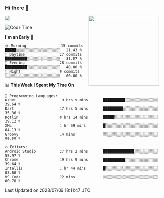 ### Hi there 👋

![](https://metrics.lecoq.io/itaowu?template=classic&config.timezone=Asia%2FShanghai)
<img align='right' src="https://media.giphy.com/media/M9gbBd9nbDrOTu1Mqx/giphy.gif" width="230">

<!--START_SECTION:waka-->
![Code Time](http://img.shields.io/badge/Code%20Time-207%20hrs%2042%20mins-blue)

**I'm an Early 🐤** 

```text
🌞 Morning                15 commits          █████░░░░░░░░░░░░░░░░░░░░   21.43 % 
🌆 Daytime                27 commits          ██████████░░░░░░░░░░░░░░░   38.57 % 
🌃 Evening                28 commits          ██████████░░░░░░░░░░░░░░░   40.00 % 
🌙 Night                  0 commits           ░░░░░░░░░░░░░░░░░░░░░░░░░   00.00 % 
```


📊 **This Week I Spent My Time On** 

```text
💬 Programming Languages: 
Other                    19 hrs 9 mins       ██████████░░░░░░░░░░░░░░░   39.64 % 
Dart                     17 hrs 5 mins       █████████░░░░░░░░░░░░░░░░   35.36 % 
Kotlin                   9 hrs 14 mins       █████░░░░░░░░░░░░░░░░░░░░   19.12 % 
XML                      1 hr 59 mins        █░░░░░░░░░░░░░░░░░░░░░░░░   04.13 % 
Groovy                   14 mins             ░░░░░░░░░░░░░░░░░░░░░░░░░   00.50 % 

🔥 Editors: 
Android Studio           27 hrs 2 mins       ██████████████░░░░░░░░░░░   55.97 % 
Chrome                   19 hrs 9 mins       ██████████░░░░░░░░░░░░░░░   39.64 % 
IntelliJ                 1 hr 44 mins        █░░░░░░░░░░░░░░░░░░░░░░░░   03.60 % 
VS Code                  22 mins             ░░░░░░░░░░░░░░░░░░░░░░░░░   00.78 % 
```


 Last Updated on 2023/07/06 18:11:47 UTC
<!--END_SECTION:waka-->

<!--
**itaowu/itaowu** is a ✨ _special_ ✨ repository because its `README.md` (this file) appears on your GitHub profile.

Here are some ideas to get you started:

- 🔭 I’m currently working on ...
- 🌱 I’m currently learning ...
- 👯 I’m looking to collaborate on ...
- 🤔 I’m looking for help with ...
- 💬 Ask me about ...
- 📫 How to reach me: ...
- 😄 Pronouns: ...
- ⚡ Fun fact: ...
-->

